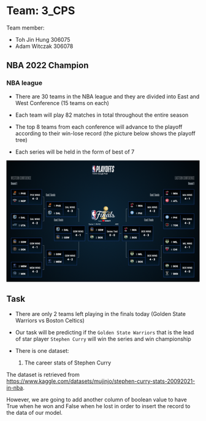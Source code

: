 # Team: 3_CPS

Team member:
- Toh Jin Hung  306075
- Adam Witczak  306078

## NBA 2022 Champion
### NBA league

- There are 30 teams in the NBA league and they are divided into East and West Conference (15 teams on each)

- Each team will play 82 matches in total throughout the entire season

- The top 8 teams from each conference will advance to the playoff according to their win-lose record (the picture below shows the playoff tree)

- Each series will be held in the form of best of 7

<img src= "NBA2022_Playoff.png">

## Task

- There are only 2 teams left playing in the finals today (Golden State Warriors vs Boston Celtics)

- Our task will be predicting if the ```Golden State Warriors``` that is the lead of star player ```Stephen Curry``` will win the series and win championship 

- There is one dataset:
    1. The career stats of Stephen Curry

The dataset is retrieved from https://www.kaggle.com/datasets/mujinjo/stephen-curry-stats-20092021-in-nba. <br>

However, we are going to add another column of boolean value to have True when he won and False when he lost in order to insert the record to the data of our model.